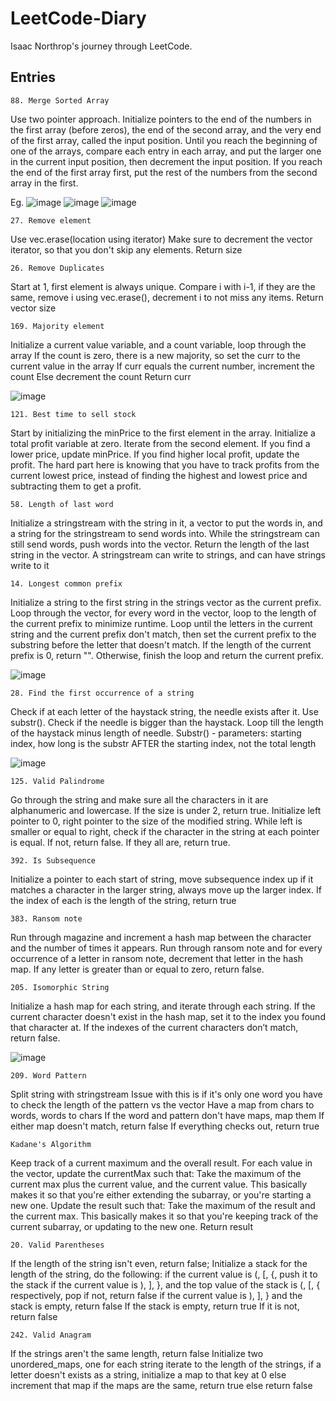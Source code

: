 # LeetCode-Diary
Isaac Northrop's journey through LeetCode.
## Entries

	88. Merge Sorted Array

Use two pointer approach. Initialize pointers to the end of the numbers in the first array (before zeros), the end of the second array, and the very end of the first array, called the input position. Until you reach the beginning of one of the arrays, compare each entry in each array, and put the larger one in the current input position, then decrement the input position. If you reach the end of the first array first, put the rest of the numbers from the second array in the first.

Eg.
![image](https://github.com/user-attachments/assets/f284da96-bd86-4e5a-931b-3dc56360a0c9)
![image](https://github.com/user-attachments/assets/8e695d36-883e-4185-a6f0-f2c00db6be18)
![image](https://github.com/user-attachments/assets/57220344-737a-457b-b618-ff8f7ba9ebf2)

	27. Remove element
Use vec.erase(location using iterator)
Make sure to decrement the vector iterator, so that you don't skip any elements.
Return size

	26. Remove Duplicates
Start at 1, first element is always unique. Compare i with i-1, if they are the same, remove i using vec.erase(), decrement i to not miss any items.
Return vector size

	169. Majority element
Initialize a current value variable, and a count variable, loop through the array
If the count is zero, there is a new majority, so set the curr to the current value in the array
If curr equals the current number, increment the count
Else decrement the count
Return curr

![image](https://github.com/user-attachments/assets/d9df1442-3765-4d77-9e85-55097174fd2b)

	121. Best time to sell stock
Start by initializing the minPrice to the first element in the array. Initialize a total profit variable at zero. Iterate from the second element. If you find a lower price, update minPrice. If you find higher local profit, update the profit. The hard part here is knowing that you have to track profits from the current lowest price, instead of finding the highest and lowest price and subtracting them to get a profit.

	58. Length of last word
Initialize a stringstream with the string in it, a vector to put the words in, and a string for the stringstream to send words into. While the stringstream can still send words, push words into the vector. Return the length of the last string in the vector.
A stringstream can write to strings, and can have strings write to it

	14. Longest common prefix
Initialize a string to the first string in the strings vector as the current prefix. Loop through the vector, for every word in the vector, loop to the length of the current prefix to minimize runtime. Loop until the letters in the current string and the current prefix don't match, then set the current prefix to the substring before the letter that doesn't match. If the length of the current prefix is 0, return "". Otherwise, finish the loop and return the current prefix.

![image](https://github.com/user-attachments/assets/ce6189b9-5259-463c-9efc-78552c9d2fdb)

	28. Find the first occurrence of a string
Check if at each letter of the haystack string, the needle exists after it. Use substr(). Check if the needle is bigger than the haystack. Loop till the length of the haystack minus length of needle.
Substr() - parameters: starting index, how long is the substr AFTER the starting index, not the total length

![image](https://github.com/user-attachments/assets/3d1346e9-0530-45a7-9d1d-d4fd9f35652e)

	125. Valid Palindrome
Go through the string and make sure all the characters in it are alphanumeric and lowercase. If the size is under 2, return true. Initialize left pointer to 0, right pointer to the size of the modified string. While left is smaller or equal to right, check if the character in the string at each pointer is equal. If not, return false. If they all are, return true.

	392. Is Subsequence
Initialize a pointer to each start of string, move subsequence index up if it matches a character in the larger string, always move up the larger index. If the index of each is the length of the string, return true

	383. Ransom note
Run through magazine and increment a hash map between the character and the number of times it appears. Run through ransom note and for every occurrence of a letter in ransom note, decrement that letter in the hash map. If any letter is greater than or equal to zero, return false.

	205. Isomorphic String
Initialize a hash map for each string, and iterate through each string. If the current character doesn't exist in the hash map, set it to the index you found that character at. If the indexes of the current characters don’t match, return false.

![image](https://github.com/user-attachments/assets/9ff8989e-bdf6-4d02-a57a-766bb8ee592e)

	209. Word Pattern
Split string with stringstream
	Issue with this is if it's only one word you have to check the length of the pattern vs the vector
Have a map from chars to words, words to chars
If the word and pattern don't have maps, map them
If either map doesn't match, return false
If everything checks out, return true

	Kadane's Algorithm
Keep track of a current maximum and the overall result. For each value in the vector, update the currentMax such that:
	Take the maximum of the current max plus the current value, and the current value. This basically makes it so that you're either extending the subarray, or you're starting a new one.
Update the result such that:
	Take the maximum of the result and the current max. This basically makes it so that you're keeping track of the current subarray, or updating to the new one.
Return result

	20. Valid Parentheses
 If the length of the string isn't even, return false;
 Initialize a stack
 for the length of the string, do the following:
	if the current value is (, [, {, push it to the stack
 	if the current value is ), ], }, and the top value of the stack is (, [, { respectively, pop
  	if not, return false
   	if the current value is ), ], } and the stack is empty, return false
If the stack is empty, return true
If it is not, return false

	242. Valid Anagram
 If the strings aren't the same length, return false
 Initialize two unordered_maps, one for each string
 iterate to the length of the strings, if a letter doesn't exists as a string, initialize a map to that key at 0
 else increment that map
 if the maps are the same, return true
 else return false















